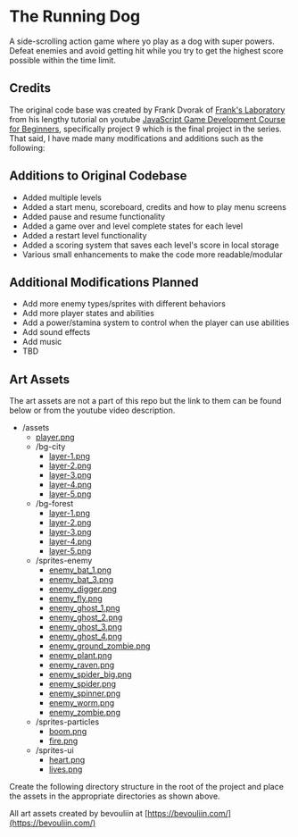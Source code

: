 # The Running Dog

A side-scrolling action game where yo play as a dog with super powers. Defeat enemies and avoid getting hit while you try to get the highest score possible within the time limit.

## Credits

The original code base was created by Frank Dvorak of [Frank's Laboratory](https://www.youtube.com/@Frankslaboratory) from his lengthy tutorial on youtube [JavaScript Game Development Course for Beginners](https://www.youtube.com/watch?v=GFO_txvwK_c), specifically project 9 which is the final project in the series. That said, I have made many modifications and additions such as the following:

## Additions to Original Codebase

- Added multiple levels
- Added a start menu, scoreboard, credits and how to play menu screens
- Added pause and resume functionality
- Added a game over and level complete states for each level
- Added a restart level functionality
- Added a scoring system that saves each level's score in local storage
- Various small enhancements to make the code more readable/modular

## Additional Modifications Planned

- Add more enemy types/sprites with different behaviors
- Add more player states and abilities
- Add a power/stamina system to control when the player can use abilities
- Add sound effects
- Add music
- TBD

## Art Assets

The art assets are not a part of this repo but the link to them can be found below or from the youtube video description.

- /assets
  - [player.png](https://www.frankslaboratory.co.uk/downloads/97/player.png)
  - /bg-city
    - [layer-1.png](https://www.frankslaboratory.co.uk/downloads/97/layer-1.png)
    - [layer-2.png](https://www.frankslaboratory.co.uk/downloads/97/layer-2.png)
    - [layer-3.png](https://www.frankslaboratory.co.uk/downloads/97/layer-3.png)
    - [layer-4.png](https://www.frankslaboratory.co.uk/downloads/97/layer-4.png)
    - [layer-5.png](https://www.frankslaboratory.co.uk/downloads/97/layer-5.png)
  - /bg-forest
    - [layer-1.png](https://www.frankslaboratory.co.uk/downloads/97/forest/layer-1.png)
    - [layer-2.png](https://www.frankslaboratory.co.uk/downloads/97/forest/layer-2.png)
    - [layer-3.png](https://www.frankslaboratory.co.uk/downloads/97/forest/layer-3.png)
    - [layer-4.png](https://www.frankslaboratory.co.uk/downloads/97/forest/layer-4.png)
    - [layer-5.png](https://www.frankslaboratory.co.uk/downloads/97/forest/layer-5.png)
  - /sprites-enemy
    - [enemy_bat_1.png](https://www.frankslaboratory.co.uk/downloads/97/enemy_bat_1.png)
    - [enemy_bat_3.png](https://www.frankslaboratory.co.uk/downloads/97/enemy_bat_3.png)
    - [enemy_digger.png](https://www.frankslaboratory.co.uk/downloads/97/enemy_digger.png)
    - [enemy_fly.png](https://www.frankslaboratory.co.uk/downloads/97/enemy_fly.png)
    - [enemy_ghost_1.png](https://www.frankslaboratory.co.uk/downloads/97/enemy_ghost_1.png)
    - [enemy_ghost_2.png](https://www.frankslaboratory.co.uk/downloads/97/enemy_ghost_2.png)
    - [enemy_ghost_3.png](https://www.frankslaboratory.co.uk/downloads/97/enemy_ghost_3.png)
    - [enemy_ghost_4.png](https://www.frankslaboratory.co.uk/downloads/97/enemy_ghost_4.png)
    - [enemy_ground_zombie.png](https://www.frankslaboratory.co.uk/downloads/97/enemy_ground_zombie.png)
    - [enemy_plant.png](https://www.frankslaboratory.co.uk/downloads/97/enemy_plant.png)
    - [enemy_raven.png](https://www.frankslaboratory.co.uk/downloads/97/enemy_raven.png)
    - [enemy_spider_big.png](https://www.frankslaboratory.co.uk/downloads/97/enemy_spider_big.png)
    - [enemy_spider.png](https://www.frankslaboratory.co.uk/downloads/97/enemy_spider.png)
    - [enemy_spinner.png](https://www.frankslaboratory.co.uk/downloads/97/enemy_spinner.png)
    - [enemy_worm.png](https://www.frankslaboratory.co.uk/downloads/97/enemy_worm.png)
    - [enemy_zombie.png](https://www.frankslaboratory.co.uk/downloads/97/enemy_zombie.png)
  - /sprites-particles
    - [boom.png](https://www.frankslaboratory.co.uk/downloads/97/boom.png)
    - [fire.png](https://www.frankslaboratory.co.uk/downloads/97/fire.png)
  - /sprites-ui
    - [heart.png](https://www.frankslaboratory.co.uk/downloads/97/heart.png)
    - [lives.png](https://www.frankslaboratory.co.uk/downloads/97/lives.png)

Create the following directory structure in the root of the project and place the assets in the appropriate directories as shown above.

All art assets created by bevouliin at [https://bevouliin.com/](https://bevouliin.com/)